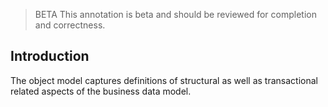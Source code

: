 > <span className="feature-status-beta">BETA</span> This annotation is beta and should be reviewed for completion and correctness.

## Introduction

The object model captures definitions of structural as well as transactional related aspects of the business data model.
